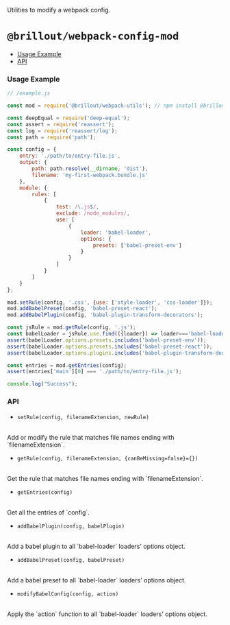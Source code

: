 <!---






    WARNING, READ THIS.
    This is a computed file. Do not edit.
    Edit `/helpers/webpack-utils/readme.template.md` instead.












    WARNING, READ THIS.
    This is a computed file. Do not edit.
    Edit `/helpers/webpack-utils/readme.template.md` instead.












    WARNING, READ THIS.
    This is a computed file. Do not edit.
    Edit `/helpers/webpack-utils/readme.template.md` instead.












    WARNING, READ THIS.
    This is a computed file. Do not edit.
    Edit `/helpers/webpack-utils/readme.template.md` instead.












    WARNING, READ THIS.
    This is a computed file. Do not edit.
    Edit `/helpers/webpack-utils/readme.template.md` instead.






-->
Utilities to modify a webpack config.

# `@brillout/webpack-config-mod`

 - [Usage Example](#usage-example)
 - [API](#API)

### Usage Example

~~~js
// /example.js

const mod = require('@brillout/webpack-utils'); // npm install @brillout/webpack-config-mod

const deepEqual = require('deep-equal');
const assert = require('reassert');
const log = require('reassert/log');
const path = require('path');

const config = {
    entry: './path/to/entry-file.js',
    output: {
        path: path.resolve(__dirname, 'dist'),
        filename: 'my-first-webpack.bundle.js'
    },
    module: {
        rules: [
            {
                test: /\.js$/,
                exclude: /node_modules/,
                use: [
                    {
                        loader: 'babel-loader',
                        options: {
                            presets: ['babel-preset-env']
                        }
                    }
                ]
            }
        ]
    }
};

mod.setRule(config, '.css', {use: ['style-loader', 'css-loader']});
mod.addBabelPreset(config, 'babel-preset-react');
mod.addBabelPlugin(config, 'babel-plugin-transform-decorators');

const jsRule = mod.getRule(config, '.js');
const babelLoader = jsRule.use.find(({loader}) => loader==='babel-loader');
assert(babelLoader.options.presets.includes('babel-preset-env'));
assert(babelLoader.options.presets.includes('babel-preset-react'));
assert(babelLoader.options.plugins.includes('babel-plugin-transform-decorators'));

const entries = mod.getEntries(config);
assert(entries['main'][0] === './path/to/entry-file.js');

console.log("Success");
~~~

### API

 - `setRule(config, filenameExtension, newRule)`
 <br/>
 Add or modify the rule that matches file names ending with `filenameExtension`.

 - `getRule(config, filenameExtension, {canBeMissing=false}={})`
 <br/>
 Get the rule that matches file names ending with `filenameExtension`.

 - `getEntries(config)`
 <br/>
 Get all the entries of `config`.

 - `addBabelPlugin(config, babelPlugin)`
 <br/>
 Add a babel plugin to all `babel-loader` loaders' options object.

 - `addBabelPreset(config, babelPreset)`
 <br/>
 Add a babel preset to all `babel-loader` loaders' options object.

 - `modifyBabelConfig(config, action)`
 <br/>
 Apply the `action` function to all `babel-loader` loaders' options object.

<!---






    WARNING, READ THIS.
    This is a computed file. Do not edit.
    Edit `/helpers/webpack-utils/readme.template.md` instead.












    WARNING, READ THIS.
    This is a computed file. Do not edit.
    Edit `/helpers/webpack-utils/readme.template.md` instead.












    WARNING, READ THIS.
    This is a computed file. Do not edit.
    Edit `/helpers/webpack-utils/readme.template.md` instead.












    WARNING, READ THIS.
    This is a computed file. Do not edit.
    Edit `/helpers/webpack-utils/readme.template.md` instead.












    WARNING, READ THIS.
    This is a computed file. Do not edit.
    Edit `/helpers/webpack-utils/readme.template.md` instead.






-->
